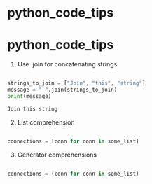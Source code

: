 # python_code_tips

# python_code_tips

1. Use .join for concatenating strings
```python

strings_to_join = ["Join", "this", "string"]
message = " ".join(strings_to_join)
print(message)

Join this string
```

2. List comprehension
```python

connections = [conn for conn in some_list]
```

3. Generator comprehensions
```python

connections = (conn for conn in some_list)
```
